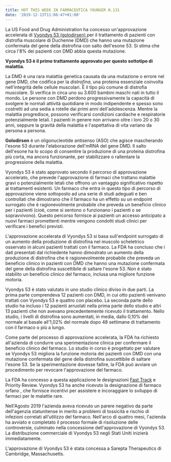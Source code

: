 ```yaml
---
title: HOT THIS WEEK IN FARMACEUTICA YOUNGER N.131
date: '2019-12-13T11:08:47+01:00'
---
```

La US Food and Drug Administration ha concesso un'approvazione accelerata di [Vyondys 53 (golodirsen) ](https://www.fda.gov/news-events/press-announcements/fda-grants-accelerated-approval-first-targeted-treatment-rare-duchenne-muscular-dystrophy-mutation)per il trattamento di pazienti con distrofia muscolare di Duchenne (DMD) che hanno una mutazione confermata del gene della distrofina con salto dell'esone 53. Si stima che circa l'8% dei pazienti con DMD abbia questa mutazione.

**Vyondys 53 è il primo trattamento approvato per questo sottotipo di malattia.**

La DMD è una rara malattia genetica causata da una mutazione o errore nel gene DMD, che codifica per la _distrofina_, una proteina essenziale coinvolta nell'integrità delle cellule muscolari. È il tipo più comune di distrofia muscolare. Si verifica in circa uno su 3.600 bambini maschi nati in tutto il mondo. Le persone con DMD perdono progressivamente la capacità di svolgere le normali attività quotidiane in modo indipendente e spesso sono costretti ad una sedia a rotelle dai primi anni dell'adolescenza. Mentre la malattia progredisce, possono verificarsi condizioni cardiache e respiratorie potenzialmente letali. I pazienti in genere non arrivano oltre i loro 20 o 30 anni, seppure la gravità della malattia e l'aspettativa di vita variano da persona a persona.

**Golodirsen** è un oligonucleotide antisenso (ASO) che agisce mascherando l'esone 53 durante l'elaborazione dell'mRNA del gene DMD. Il salto dell'esone ha lo scopo di consentire la produzione di una proteina distrofina più corta, ma ancora funzionante, per stabilizzare o rallentare la progressione della malattia.

Vyondys 53 è stato approvato secondo il percorso di approvazione accelerato, che prevede l'approvazione di farmaci che trattano malattie gravi o potenzialmente letali che offrono un vantaggio significativo rispetto ai trattamenti esistenti. Un farmaco che entra in questo tipo di percorso di approvazione viene sottoposto ad una serie di studi adeguati e ben controllati che dimostrano che il farmaco ha un effetto su un endpoint surrogato che è ragionevolmente probabile che preveda un beneficio clinico per i pazienti (cioè, come si sentono o funzionano i pazienti o se sopravvivono). Questo percorso fornisce ai pazienti un accesso anticipato a nuovi farmaci promettenti mentre vengono condotti studi clinici per verificare i benefici previsti.

L'approvazione accelerata di Vyondys 53 si basa sull'endpoint surrogato di un aumento della produzione di distrofina nel muscolo scheletrico osservato in alcuni pazienti trattati con il farmaco. La FDA ha concluso che i dati presentati dal richiedente hanno dimostrato un aumento della produzione di distrofina che è ragionevolmente probabile che preveda un beneficio clinico in pazienti con DMD che hanno una mutazione confermata del gene della distrofina suscettibile di saltare l'esone 53. Non è stato stabilito un beneficio clinico del farmaco, inclusa una migliore funzione motoria. 

Vyondys 53 è stato valutato in uno studio clinico diviso in due parti. La prima parte comprendeva 12 pazienti con DMD, in cui otto pazienti venivano trattati con Vyondys 53 e quattro con placebo. La seconda parte dello studio ha incluso i 12 pazienti arruolati nella prima parte dello studio e altri 13 pazienti che non avevano precedentemente ricevuto il trattamento. Nello studio, i livelli di distrofina sono aumentati, in media, dallo 0,10% del normale al basale all'1,02% del normale dopo 48 settimane di trattamento con il farmaco o più a lungo.

Come parte del processo di approvazione accelerata, la FDA ha richiesto all'azienda di condurre una sperimentazione clinica per confermare il beneficio clinico del farmaco. Lo studio in corso è progettato per valutare se Vyondys 53 migliora la funzione motoria dei pazienti con DMD con una mutazione confermata del gene della distrofina suscettibile di saltare l'esone 53. Se la sperimentazione dovesse fallire, la FDA può avviare un procedimento per revocare l'approvazione del farmaco.

La FDA ha concesso a questa applicazione le designazioni [Fast Track](https://www.farmaceuticayounger.science/blog/2019/05/fast-track/) e Priority Review. Vyondys 53 ha anche ricevuto la designazione di farmaco orfano , che fornisce incentivi per assistere e incoraggiare lo sviluppo di farmaci per le malattie rare. 

Nell'Agosto 2019 l'azienda aveva ricevuto un parere negativo da parte dell'agenzia statunitense in merito a problemi di tossicità e rischio di infezioni correlati all'utilizzo del farmaco. Nell'arco di quattro mesi, l'azienda ha avviato e completato il processo formale di risoluzione delle controversie, culminato nella concessione dell'approvazione di Vyondys 53. La distribuzione commerciale di Vyondys 53 negli Stati Uniti inizierà immediatamente.

L'approvazione di Vyondys 53 è stata concessa a Sarepta Therapeutics di Cambridge, Massachusetts.
